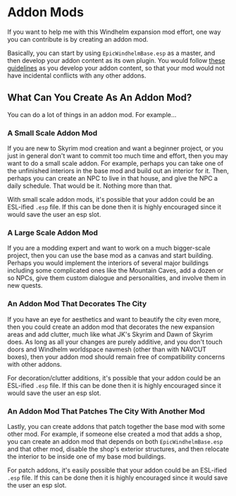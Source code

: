 # Addon Mods

If you want to help me with this Windhelm expansion mod effort, one way you can contribute is by creating an addon mod.

Basically, you can start by using `EpicWindhelmBase.esp` as a master, and then develop your addon content as its own plugin. You would follow [these guidelines](/windhelm/guidelines.md) as you develop your addon content, so that your mod would not have incidental conflicts with any other addons.

## What Can You Create As An Addon Mod?

You can do a lot of things in an addon mod. For example...

### A Small Scale Addon Mod

If you are new to Skyrim mod creation and want a beginner project, or you just in general don't want to commit too much time and effort, then you may want to do a small scale addon. For example, perhaps you can take one of the unfinished interiors in the base mod and build out an interior for it. Then, perhaps you can create an NPC to live in that house, and give the NPC a daily schedule. That would be it. Nothing more than that.

With small scale addon mods, it's possible that your addon could be an ESL-ified `.esp` file. If this can be done then it is highly encouraged since it would save the user an esp slot.

### A Large Scale Addon Mod

If you are a modding expert and want to work on a much bigger-scale project, then you can use the base mod as a canvas and start building. Perhaps you would implement the interiors of several major buildings including some complicated ones like the Mountain Caves, add a dozen or so NPCs, give them custom dialogue and personalities, and involve them in new quests.

### An Addon Mod That Decorates The City

If you have an eye for aesthetics and want to beautify the city even more, then you could create an addon mod that decorates the new expansion areas and add clutter, much like what JK's Skyrim and Dawn of Skyrim does. As long as all your changes are purely additive, and you don't touch doors and Windhelm worldspace navmesh (other than with NAVCUT boxes), then your addon mod should remain free of compatibility concerns with other addons.

For decoration/clutter additions, it's possible that your addon could be an ESL-ified `.esp` file. If this can be done then it is highly encouraged since it would save the user an esp slot.

### An Addon Mod That Patches The City With Another Mod

Lastly, you can create addons that patch together the base mod with some other mod. For example, if someone else created a mod that adds a shop, you can create an addon mod that depends on both `EpicWindhelmBase.esp` and that other mod, disable the shop's exterior structures, and then relocate the interior to be inside one of my base mod buildings.

For patch addons, it's easily possible that your addon could be an ESL-ified `.esp` file. If this can be done then it is highly encouraged since it would save the user an esp slot.

